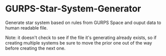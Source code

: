 # GURPS-Star-System-Generator
Generate star system based on rules from GURPS Space and ouput data to human readable file.

Note: it doesn't check to see if the file it's generating already exists, so if creating multiple systems be sure to move the prior one out of the way before creating the next one.
